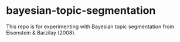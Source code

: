 # bayesian-topic-segmentation
This repo is for experimenting with Bayesian topic segmentation from Eisenstein &amp; Barzilay (2008).
